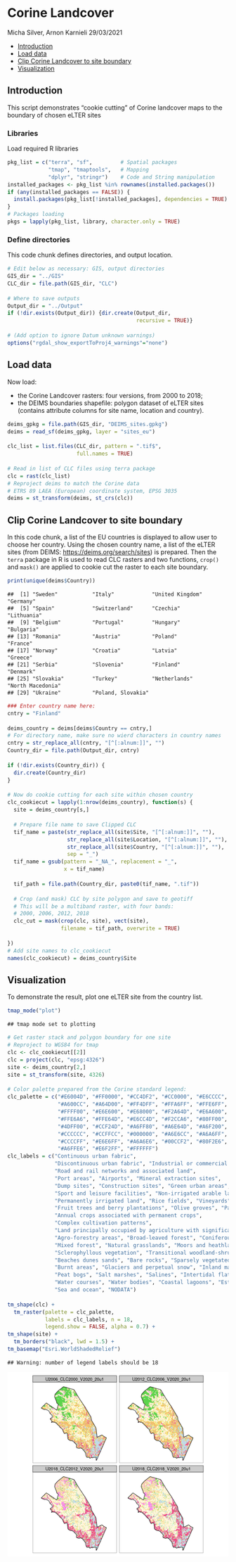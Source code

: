 Corine Landcover
================
Micha Silver, Arnon Karnieli
29/03/2021

  - [Introduction](#introduction)
  - [Load data](#load-data)
  - [Clip Corine Landcover to site
    boundary](#clip-corine-landcover-to-site-boundary)
  - [Visualization](#visualization)

## Introduction

This script demonstrates “cookie cutting” of Corine landcover maps to
the boundary of chosen eLTER sites

### Libraries

Load required R libraries

``` r
pkg_list = c("terra", "sf",         # Spatial packages
             "tmap", "tmaptools",   # Mapping
             "dplyr", "stringr")    # Code and String manipulation
installed_packages <- pkg_list %in% rownames(installed.packages())
if (any(installed_packages == FALSE)) {
  install.packages(pkg_list[!installed_packages], dependencies = TRUE)
}
# Packages loading
pkgs = lapply(pkg_list, library, character.only = TRUE)
```

### Define directories

This code chunk defines directories, and output location.

``` r
# Edit below as necessary: GIS, output directories
GIS_dir = "../GIS"
CLC_dir = file.path(GIS_dir, "CLC")

# Where to save outputs
Output_dir = "../Output"
if (!dir.exists(Output_dir)) {dir.create(Output_dir,
                                         recursive = TRUE)}

# (Add option to ignore Datum unknown warnings)
options("rgdal_show_exportToProj4_warnings"="none")
```

## Load data

Now load:

  - the Corine Landcover rasters: four versions, from 2000 to 2018;
  - the DEIMS boundaries shapefile: polygon dataset of eLTER sites
    (contains attribute columns for site name, location and country).

<!-- end list -->

``` r
deims_gpkg = file.path(GIS_dir, "DEIMS_sites.gpkg")
deims = read_sf(deims_gpkg, layer = "sites_eu")

clc_list = list.files(CLC_dir, pattern = ".tif$",
                      full.names = TRUE)

# Read in list of CLC files using terra package
clc = rast(clc_list)
# Reproject deims to match the Corine data
# ETRS 89 LAEA (European) coordinate system, EPSG 3035
deims = st_transform(deims, st_crs(clc))
```

## Clip Corine Landcover to site boundary

In this code chunk, a list of the EU countries is displayed to allow
user to choose her country. Using the chosen country name, a list of the
eLTER sites (from DEIMS: <https://deims.org/search/sites>) is prepared.
Then the `terra` package in R is used to read CLC rasters and two
functions, `crop()` and `mask()` are applied to cookie cut the raster to
each site boundary.

``` r
print(unique(deims$Country))
```

    ##  [1] "Sweden"           "Italy"            "United Kingdom"   "Germany"         
    ##  [5] "Spain"            "Switzerland"      "Czechia"          "Lithuania"       
    ##  [9] "Belgium"          "Portugal"         "Hungary"          "Bulgaria"        
    ## [13] "Romania"          "Austria"          "Poland"           "France"          
    ## [17] "Norway"           "Croatia"          "Latvia"           "Greece"          
    ## [21] "Serbia"           "Slovenia"         "Finland"          "Denmark"         
    ## [25] "Slovakia"         "Turkey"           "Netherlands"      "North Macedonia" 
    ## [29] "Ukraine"          "Poland, Slovakia"

``` r
### Enter country name here:
cntry = "Finland"

deims_country = deims[deims$Country == cntry,]
# For directory name, make sure no wierd characters in country names
cntry = str_replace_all(cntry, "[^[:alnum:]]", "")
Country_dir = file.path(Output_dir, cntry)

if (!dir.exists(Country_dir)) {
  dir.create(Country_dir)
}

# Now do cookie cutting for each site within chosen country
clc_cookiecut = lapply(1:nrow(deims_country), function(s) {
  site = deims_country[s,]
  
  # Prepare file name to save Clipped CLC
  tif_name = paste(str_replace_all(site$Site, "[^[:alnum:]]", ""),
                   str_replace_all(site$Location, "[^[:alnum:]]", ""),
                   str_replace_all(site$Country, "[^[:alnum:]]", ""),
                   sep = "_")
  tif_name = gsub(pattern = "_NA_", replacement = "_",
                  x = tif_name)
  
  tif_path = file.path(Country_dir, paste0(tif_name, ".tif"))
  
  # Crop (and mask) CLC by site polygon and save to geotiff
  # This will be a multiband raster, with four bands:
  # 2000, 2006, 2012, 2018
  clc_cut = mask(crop(clc, site), vect(site),
                 filename = tif_path, overwrite = TRUE)
  
})
# Add site names to clc_cookiecut
names(clc_cookiecut) = deims_country$Site
```

## Visualization

To demonstrate the result, plot one eLTER site from the country list.

``` r
tmap_mode("plot")
```

    ## tmap mode set to plotting

``` r
# Get raster stack and polygon boundary for one site
# Reproject to WGS84 for tmap
clc <- clc_cookiecut[[2]]
clc = project(clc, "epsg:4326")
site <- deims_country[2,]
site = st_transform(site, 4326)

# Color palette prepared from the Corine standard legend:
clc_palette = c("#E6004D", "#FF0000", "#CC4DF2", "#CC0000", "#E6CCCC", "#E6CCE6",
                "#A600CC", "#A64D00", "#FF4DFF", "#FFA6FF", "#FFE6FF", "#FFFFA8",
                "#FFFF00", "#E6E600", "#E68000", "#F2A64D", "#E6A600", "#E6E64D",
                "#FFE6A6", "#FFE64D", "#E6CC4D", "#F2CCA6", "#80FF00", "#00A600",
                "#4DFF00", "#CCF24D", "#A6FF80", "#A6E64D", "#A6F200", "#E6E6E6",
                "#CCCCCC", "#CCFFCC", "#000000", "#A6E6CC", "#A6A6FF", "#4D4DFF",
                "#CCCCFF", "#E6E6FF", "#A6A6E6", "#00CCF2", "#80F2E6", "#00FFA6",
                "#A6FFE6", "#E6F2FF", "#FFFFFF")
clc_labels = c("Continuous urban fabric",
               "Discontinuous urban fabric", "Industrial or commercial units",
               "Road and rail networks and associated land",
               "Port areas", "Airports", "Mineral extraction sites",
               "Dump sites", "Construction sites", "Green urban areas",
               "Sport and leisure facilities", "Non-irrigated arable land", 
               "Permanently irrigated land", "Rice fields", "Vineyards",
               "Fruit trees and berry plantations", "Olive groves", "Pastures",
               "Annual crops associated with permanent crops",
               "Complex cultivation patterns",
               "Land principally occupied by agriculture with significant areas of natural vegetation",
               "Agro-forestry areas", "Broad-leaved forest", "Coniferous forest",
               "Mixed forest", "Natural grasslands", "Moors and heathland",
               "Sclerophyllous vegetation", "Transitional woodland-shrub",
               "Beaches dunes sands", "Bare rocks", "Sparsely vegetated areas", 
               "Burnt areas", "Glaciers and perpetual snow", "Inland marshes",
               "Peat bogs", "Salt marshes", "Salines", "Intertidal flats",
               "Water courses", "Water bodies", "Coastal lagoons", "Estuaries",
               "Sea and ocean", "NODATA")

tm_shape(clc) + 
  tm_raster(palette = clc_palette,
            labels = clc_labels, n = 18,
            legend.show = FALSE, alpha = 0.7) +
tm_shape(site) + 
  tm_borders("black", lwd = 1.5) +
tm_basemap("Esri.WorldShadedRelief")
```

    ## Warning: number of legend labels should be 18

<img src="Corine_cookie_cutting_files/figure-gfm/visualization-1.png" style="display: block; margin: auto;" />
